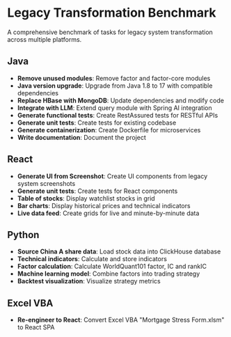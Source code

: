 

# Legacy Transformation Benchmark

A comprehensive benchmark of tasks for legacy system transformation across multiple platforms.

## Java

- **Remove unused modules**: Remove factor and factor-core modules
- **Java version upgrade**: Upgrade from Java 1.8 to 17 with compatible dependencies
- **Replace HBase with MongoDB**: Update dependencies and modify code
- **Integrate with LLM**: Extend query module with Spring AI integration
- **Generate functional tests**: Create RestAssured tests for RESTful APIs
- **Generate unit tests**: Create tests for existing codebase
- **Generate containerization**: Create Dockerfile for microservices
- **Write documentation**: Document the project

## React

- **Generate UI from Screenshot**: Create UI components from legacy system screenshots
- **Generate unit tests**: Create tests for React components
- **Table of stocks**: Display watchlist stocks in grid
- **Bar charts**: Display historical prices and technical indicators
- **Live data feed**: Create grids for live and minute-by-minute data

## Python

- **Source China A share data**: Load stock data into ClickHouse database
- **Technical indicators**: Calculate and store indicators
- **Factor calculation**: Calculate WorldQuant101 factor, IC and rankIC
- **Machine learning model**: Combine factors into trading strategy
- **Backtest visualization**: Visualize strategy metrics

## Excel VBA

- **Re-engineer to React**: Convert Excel VBA "Mortgage Stress Form.xlsm" to React SPA